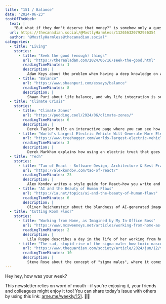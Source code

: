 ```yaml
---
title: "151 / Balance"
date: "2024-06-23"
tootOfTheWeek:
  text: |
    "But what if they don't deserve that money?" is somehow only a question raised about poor people.
  url: https://thecanadian.social/@MostlyHarmless/112656320792956354
  author: "@MostlyHarmless@thecanadian.social"
categories:
  - title: "Living"
    stories:
      - title: "Seek the good (enough) things"
        url: "https://therealadam.com/2024/06/16/seek-the-good.html"
        readingTimeMinutes: 1
        description: |
          Adam Keys about the problem when having a deep knowledge on a topic leads to enjoying it less.
      - title: "Balance"
        url: "https://www.shaanpuri.com/essays/balance"
        readingTimeMinutes: 8
        description: |
          Shaan Puri about life balance, and why life integration is superior.
  - title: "Climate Crisis"
    stories:
      - title: "Climate Zones"
        url: "https://pudding.cool/2024/06/climate-zones/"
        readingTimeMinutes: 6
        description: |
          Derek Taylor built an interactive page where you can see how climate zones change and how cities migrate to warmer zones until 2070.
      - title: "World's Largest Electric Vehicle Will Generate More Electricity Than It Uses"
        url: "https://www.treehugger.com/worlds-largest-electric-vehicle-will-generate-more-electricity-it-uses-4854805"
        readingTimeMinutes: 3
        description: |
          Derek Markham explains how using an electric truck that goes downhill with a load and uphill empty can lead to a 10 % surplus of energy.
  - title: "Tech"
    stories:
      - title: "Tao of React - Software Design, Architecture & Best Practices"
        url: "https://alexkondov.com/tao-of-react/"
        readingTimeMinutes: 25
        description: |
          Alex Kondov writes a style guide for React—how you write and organize components.
      - title: "AI and the Beauty of Human Flaws"
        url: "https://ia.net/topics/ai-and-the-beauty-of-human-flaws"
        readingTimeMinutes: 6
        description: |
          Oliver Reichenstein about the blandness of AI-generated images and text, and the charm of human imperfection.
  - title: "Cutting Room Floor"
    stories:
      - title: "Working from Home, as Imagined by My In-Office Boss"
        url: "https://www.mcsweeneys.net/articles/working-from-home-as-imagined-by-my-in-office-boss"
        readingTimeMinutes: 2
        description: |
          Lila Ruppe describes a day in the life of her working from home—from the perspective of her in-office boss.
      - title: "The sad, stupid rise of the sigma male: how toxic masculinity took over social media"
        url: "https://www.theguardian.com/society/article/2024/jun/12/the-sad-stupid-rise-of-the-sigma-male-how-toxic-masculinity-took-over-social-media"
        readingTimeMinutes: 10
        description: |
          Steve Rose about the concept of "sigma males", where it comes from and why it's mostly used ironically nowadays.
---
```


Hey hey, how was your week?

This newsletter relies on word of mouth—if you're
enjoying it, your friends and colleagues might enjoy it too!
You can share today's issue with others by using this link:
[arne.me/weekly/151](https://arne.me/weekly/151). 🙏🏻
